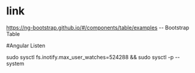 # link
https://ng-bootstrap.github.io/#/components/table/examples  -- Bootstrap Table

#Angular Listen

sudo sysctl fs.inotify.max_user_watches=524288 && sudo sysctl -p --system
